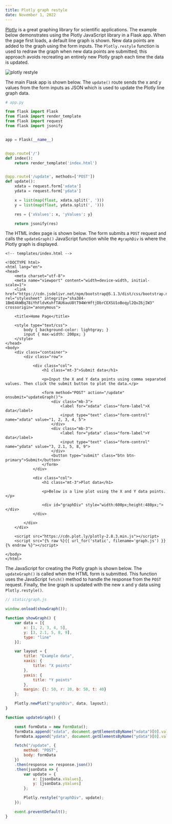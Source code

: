 ```yaml
---
title: Plotly graph restyle
date: November 1, 2022
---
```


[Plotly](https://plotly.com) is a great graphing library for scientific applications. The example below demonstrates using the Plotly JavaScript library in a Flask app. When the page first loads, a default line graph is shown. New data points are added to the graph using the form inputs. The `Plotly.restyle` function is used to redraw the graph when new data points are submitted; this approach avoids recreating an entirely new Plotly graph each time the data is updated.

<img src="images/plotly-restyle.png" style="max-width:100%;" alt="plotly restyle">

The main Flask app is shown below. The `update()` route sends the x and y values from the form inputs as JSON which is used to update the Plotly line graph data.

```python
# app.py

from flask import Flask
from flask import render_template
from flask import request
from flask import jsonify


app = Flask(__name__)


@app.route('/')
def index():
    return render_template('index.html')


@app.route('/update', methods=['POST'])
def update():
    xdata = request.form['xdata']
    ydata = request.form['ydata']

    x = list(map(float, xdata.split(', ')))
    y = list(map(float, ydata.split(', ')))

    res = {'xValues': x, 'yValues': y}

    return jsonify(res)
```

The HTML index page is shown below. The form submits a `POST` request and calls the `updateGraph()` JavaScript function while the `#graphDiv` is where the Plotly graph is displayed.

```{ .html .pre1000 }
<!-- templates/index.html -->

<!DOCTYPE html>
<html lang="en">
<head>
    <meta charset="utf-8">
    <meta name="viewport" content="width=device-width, initial-scale=1">
    <link href="https://cdn.jsdelivr.net/npm/bootstrap@5.1.3/dist/css/bootstrap.min.css" rel="stylesheet" integrity="sha384-1BmE4kWBq78iYhFldvKuhfTAU6auU8tT94WrHftjDbrCEXSU1oBoqyl2QvZ6jIW3" crossorigin="anonymous">

    <title>Home Page</title>

    <style type="text/css">
        body { background-color: lightgray; }
        input { max-width: 200px; }
    </style>
</head>
<body>
    <div class="container">
        <div class="row">

            <div class="col">
                <h1 class="mt-3">Submit data</h1>

                <p>Input the X and Y data points using comma separated values. Then click the submit button to plot the data.</p>

                <form method="POST" action="/update" onsubmit="updateGraph()">
                    <div class="mb-3">
                        <label for="xdata" class="form-label">X data</label>
                        <input type="text" class="form-control" name="xdata" value="1, 2, 3, 4, 5">
                    </div>
                    <div class="mb-3">
                        <label for="ydata" class="form-label">Y data</label>
                        <input type="text" class="form-control" name="ydata" value="3, 2.1, 5, 8, 9">
                    </div>
                    <button type="submit" class="btn btn-primary">Submit</button>
                </form>
            </div>

            <div class="col">
                <h1 class="mt-3">Plot data</h1>

                <p>Below is a line plot using the X and Y data points.</p>

                <div id="graphDiv" style="width:600px;height:480px;"></div>
            </div>

        </div>
    </div>

    <script src="https://cdn.plot.ly/plotly-2.8.3.min.js"></script>
    <script src="{% raw %}{{ url_for('static', filename='graph.js') }}{% endraw %}"></script>

</body>
</html>
```

The JavaScript for creating the Plotly graph is shown below. The `updateGraph()` is called when the HTML form is submitted. This function uses the JavaScript `fetch()` method to handle the response from the `POST` request. Finally, the line graph is updated with the new x and y data using `Plotly.restyle()`.

```javascript
// static/graph.js

window.onload(showGraph());

function showGraph() {
    var data = [{
        x: [1, 2, 3, 4, 5],
        y: [3, 2.1, 5, 8, 9],
        type: "line"
    }];

    var layout = {
        title: "Example data",
        xaxis: {
            title: "X points"
        },
        yaxis: {
            title: "Y points"
        },
        margin: {l: 50, r: 20, b: 50, t: 40}
    };

    Plotly.newPlot("graphDiv", data, layout);
}

function updateGraph() {

    const formData = new FormData();
    formData.append("xdata", document.getElementsByName("xdata")[0].value);
    formData.append("ydata", document.getElementsByName("ydata")[0].value);

    fetch("/update", {
        method: "POST",
        body: formData
    })
    .then(response => response.json())
    .then(jsonData => {
        var update = {
            x: [jsonData.xValues],
            y: [jsonData.yValues]
        };

        Plotly.restyle("graphDiv", update);
    });

    event.preventDefault();
}
```

